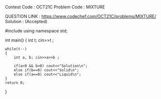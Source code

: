 Contest Code : OCT21C
Problem Code : MIXTURE

QUESTION LINK : https://www.codechef.com/OCT21C/problems/MIXTURE/
Solution : (Accepted)

#include <iostream>
using namespace std;

int main() 
{
	int t; cin>>t ;
  
	while(t--)
	{
	    int a, b; cin>>a>>b ;
      
	    if(a>0 && b>0) cout<<"Solution\n";
	    else if(b==0) cout<<"Solid\n";
	    else if(a==0) cout<<"Liquid\n";
	}
	return 0;
}

  

